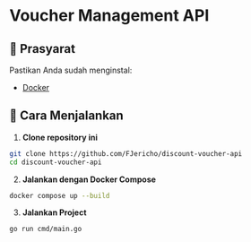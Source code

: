 # Voucher Management API

## 🔧 Prasyarat

Pastikan Anda sudah menginstal:

-   [Docker](https://www.docker.com/products/docker-desktop/)

## 🚀 Cara Menjalankan

1. **Clone repository ini**

```bash
git clone https://github.com/FJericho/discount-voucher-api
cd discount-voucher-api
```

2. **Jalankan dengan Docker Compose**

```bash
docker compose up --build
```

3. **Jalankan Project**

```bash
go run cmd/main.go
```
